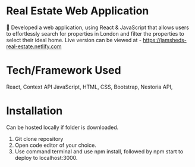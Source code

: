 # Real Estate Web Application
	Developed a web application, using React & JavaScript that allows users to effortlessly search for properties in London and filter the properties to select their ideal home. Live version can be viewed at - https://jamsheds-real-estate.netlify.com

# Tech/Framework Used
React,
Context API
JavaScript,
HTML,
CSS,
Bootstrap,
Nestoria API,

# Installation
Can be hosted locally if folder is downloaded.
  1. Git clone repository 
  2. Open code editor of your choice.
  3. Use command terminal and use npm install, followed by npm start to deploy to localhost:3000.


